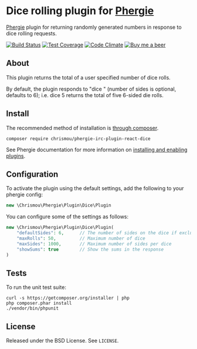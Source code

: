 # Dice rolling plugin for [Phergie](http://github.com/phergie/phergie-irc-bot-react/)

[Phergie](http://github.com/phergie/phergie-irc-bot-react/) plugin for returning randomly generated numbers in response to dice rolling requests.

[![Build Status](https://img.shields.io/travis/chrismou/phergie-irc-plugin-react-dice/master.svg?style=flat-square)](https://travis-ci.org/chrismou/phergie-irc-plugin-react-dice)
[![Test Coverage](https://codeclimate.com/github/chrismou/phergie-irc-plugin-react-dice/badges/coverage.svg)](https://codeclimate.com/github/chrismou/phergie-irc-plugin-react-dice/coverage)
[![Code Climate](https://codeclimate.com/github/chrismou/phergie-irc-plugin-react-dice/badges/gpa.svg)](https://codeclimate.com/github/chrismou/phergie-irc-plugin-react-dice)
[![Buy me a beer](https://img.shields.io/badge/donate-PayPal-019CDE.svg)](https://www.paypal.me/chrismou)

## About

This plugin returns the total of a user specified number of dice rolls.

By default, the plugin responds to "dice <number of dice> <number of sides on each die>" (number of sides is optional, defaults to 6); i.e. dice 5 returns the total of five 6-sided die rolls.

## Install

The recommended method of installation is [through composer](http://getcomposer.org).

```
composer require chrismou/phergie-irc-plugin-react-dice
```

See Phergie documentation for more information on
[installing and enabling plugins](https://github.com/phergie/phergie-irc-bot-react/wiki/Usage#plugins).

## Configuration
To activate the plugin using the default settings, add the following to your phergie config:

```php
new \Chrismou\Phergie\Plugin\Dice\Plugin
```

You can configure some of the settings as follows:

```php
new \Chrismou\Phergie\Plugin\Dice\Plugin(
    "defaultSides": 6,      // The number of sides on the dice if excluded from the command
    "maxRolls": 50,         // Maximum number of dice
    "maxSides": 1000,       // Maximum number of sides per dice
    "showSums": true        // Show the sums in the response
)
```

## Tests

To run the unit test suite:

```
curl -s https://getcomposer.org/installer | php
php composer.phar install
./vendor/bin/phpunit
```

## License

Released under the BSD License. See `LICENSE`.
